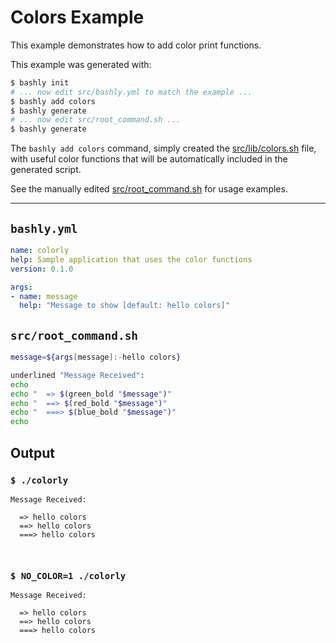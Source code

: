 # Colors Example

This example demonstrates how to add color print functions.

This example was generated with:

```bash
$ bashly init
# ... now edit src/bashly.yml to match the example ...
$ bashly add colors
$ bashly generate
# ... now edit src/root_command.sh ...
$ bashly generate
```

The `bashly add colors` command, simply created the
[src/lib/colors.sh](src/lib/colors.sh) file, with useful color functions that
will be automatically included in the generated script.

See the manually edited [src/root_command.sh](src/root_command.sh) for usage
examples.

<!-- include: src/root_command.sh -->

-----

## `bashly.yml`

````yaml
name: colorly
help: Sample application that uses the color functions
version: 0.1.0

args:
- name: message
  help: "Message to show [default: hello colors]"
````

## `src/root_command.sh`

````bash
message=${args[message]:-hello colors}

underlined "Message Received":
echo
echo "  => $(green_bold "$message")"
echo "  ==> $(red_bold "$message")"
echo "  ===> $(blue_bold "$message")"
echo

````


## Output

### `$ ./colorly`

````shell
Message Received:

  => hello colors
  ==> hello colors
  ===> hello colors



````

### `$ NO_COLOR=1 ./colorly`

````shell
Message Received:

  => hello colors
  ==> hello colors
  ===> hello colors



````



